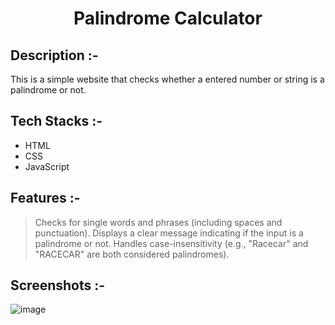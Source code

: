 # <p align="center">Palindrome Calculator</p>

## Description :-

This is a simple website that checks whether a entered number or string is a palindrome or not.

## Tech Stacks :-

- HTML
- CSS
- JavaScript

## Features :-

> Checks for single words and phrases (including spaces and punctuation).
Displays a clear message indicating if the input is a palindrome or not.
Handles case-insensitivity (e.g., "Racecar" and "RACECAR" are both considered palindromes).

## Screenshots :-

![image](https://github.com/diyaaa19/CalcDiverse/assets/151644762/d78a2572-21fd-451c-81eb-aefdc1959e9a)



